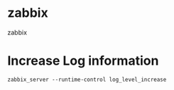 # zabbix
zabbix

# Increase Log information
```console
zabbix_server --runtime-control log_level_increase
```
